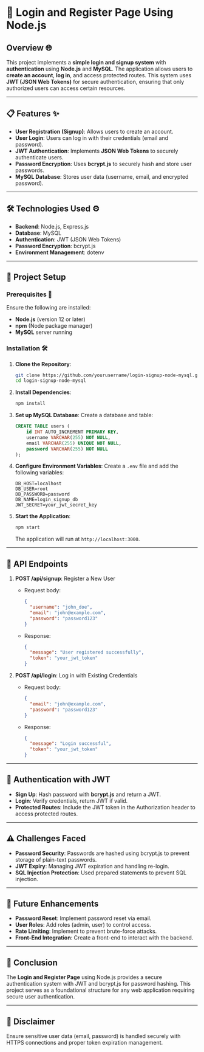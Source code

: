 # 🔑 **Login and Register Page Using Node.js**

## **Overview** 🌐
This project implements a **simple login and signup system** with **authentication** using **Node.js** and **MySQL**. The application allows users to **create an account**, **log in**, and access protected routes. This system uses **JWT (JSON Web Tokens)** for secure authentication, ensuring that only authorized users can access certain resources.

---

## 📋 **Features** ✨
- **User Registration (Signup)**: Allows users to create an account.
- **User Login**: Users can log in with their credentials (email and password).
- **JWT Authentication**: Implements **JSON Web Tokens** to securely authenticate users.
- **Password Encryption**: Uses **bcrypt.js** to securely hash and store user passwords.
- **MySQL Database**: Stores user data (username, email, and encrypted password).

---

## 🛠️ **Technologies Used** ⚙️
- **Backend**: Node.js, Express.js
- **Database**: MySQL
- **Authentication**: JWT (JSON Web Tokens)
- **Password Encryption**: bcrypt.js
- **Environment Management**: dotenv

---

## 🚀 **Project Setup**

### **Prerequisites** 🧰
Ensure the following are installed:
- **Node.js** (version 12 or later)
- **npm** (Node package manager)
- **MySQL** server running

### **Installation** 🛠️

1. **Clone the Repository**:
   ```bash
   git clone https://github.com/yourusername/login-signup-node-mysql.git
   cd login-signup-node-mysql
   ```

2. **Install Dependencies**:
   ```bash
   npm install
   ```

3. **Set up MySQL Database**:
   Create a database and table:
   ```sql
   CREATE TABLE users (
       id INT AUTO_INCREMENT PRIMARY KEY,
       username VARCHAR(255) NOT NULL,
       email VARCHAR(255) UNIQUE NOT NULL,
       password VARCHAR(255) NOT NULL
   );
   ```

4. **Configure Environment Variables**:
   Create a `.env` file and add the following variables:
   ```env
   DB_HOST=localhost
   DB_USER=root
   DB_PASSWORD=password
   DB_NAME=login_signup_db
   JWT_SECRET=your_jwt_secret_key
   ```

5. **Start the Application**:
   ```bash
   npm start
   ```
   The application will run at `http://localhost:3000`.

---

## 🔌 **API Endpoints**

1. **POST /api/signup**: Register a New User
   - Request body: 
     ```json
     {
       "username": "john_doe",
       "email": "john@example.com",
       "password": "password123"
     }
     ```
   - Response:
     ```json
     {
       "message": "User registered successfully",
       "token": "your_jwt_token"
     }
     ```

2. **POST /api/login**: Log in with Existing Credentials
   - Request body:
     ```json
     {
       "email": "john@example.com",
       "password": "password123"
     }
     ```
   - Response:
     ```json
     {
       "message": "Login successful",
       "token": "your_jwt_token"
     }
     ```

---

## 🔐 **Authentication with JWT**

- **Sign Up**: Hash password with **bcrypt.js** and return a JWT.
- **Login**: Verify credentials, return JWT if valid.
- **Protected Routes**: Include the JWT token in the Authorization header to access protected routes.

---

## ⚠️ **Challenges Faced**
- **Password Security**: Passwords are hashed using bcrypt.js to prevent storage of plain-text passwords.
- **JWT Expiry**: Managing JWT expiration and handling re-login.
- **SQL Injection Protection**: Used prepared statements to prevent SQL injection.

---

## 🚀 **Future Enhancements**
- **Password Reset**: Implement password reset via email.
- **User Roles**: Add roles (admin, user) to control access.
- **Rate Limiting**: Implement to prevent brute-force attacks.
- **Front-End Integration**: Create a front-end to interact with the backend.

---

## 📝 **Conclusion**
The **Login and Register Page** using Node.js provides a secure authentication system with JWT and bcrypt.js for password hashing. This project serves as a foundational structure for any web application requiring secure user authentication.

---

## 📢 **Disclaimer**
Ensure sensitive user data (email, password) is handled securely with HTTPS connections and proper token expiration management.
```

